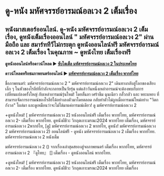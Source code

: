 # ดู-หนัง  มหัศจรรย์อารมณ์อลเวง 2 เต็มเรื่อง
## หนังมาสเตอร์ออนไลน์. ดู-หนัง  มหัศจรรย์อารมณ์อลเวง 2 เต็มเรื่อง, ดูหนังเต็มเรื่องออนไลน์ " มหัศจรรย์อารมณ์อลเวง 2" ผ่านมือถือ และ สมาร์ททีวีไม่กระตุก ดูหนังออนไลน์ฟรี  มหัศจรรย์อารมณ์อลเวง 2 เต็มเรื่อง ในคุณภาพ ~ ดูหนังไทย เต็มเรื่องฟรี

**ดูหนังออนไลน์หรือดาวน์โหลด ► [ซับไตเติ้ล มหัศจรรย์อารมณ์อลเวง 2 ในประเทศไทย](https://enje-remy-valenc.github.io/mumbuls/insideout2.html)**

**ดาวน์โหลดหรือชมภาพยนตร์ออนไลน์  ►  [มหัศจรรย์อารมณ์อลเวง 2 เต็มเรื่อง พากย์ไทย](https://enje-remy-valenc.github.io/mumbuls/insideout2.html)**

ชื่อภาพยนตร์:  มหัศจรรย์อารมณ์อลเวง 2 " มหัศจรรย์อารมณ์อลเวง 2" เดินทางกลับสู่โลกของเสียงเล็ก ๆ ในหัวของไรลีย์ที่กำลังจะกลายเป็นวัยรุ่น แต่แล้ววันหนึ่งเหล่าอารมณ์จะต้องพบกับการเปลี่ยนแปลงครั้งใหญ่ กับเหล่าอารมณ์รุ่นใหม่! โดยลั้นลา เศร้าซึม ฉุนเฉียว กลั๊วกลัว และ หยะแหยง ที่สามารถจัดการอารมณ์ของไรลีย์ได้อย่างลงตัวมาโดยตลอด กลับทำตัวไม่ถูกเมื่ออารมณ์ใหม่อย่าง "วิตกกังวล" โผล่มา และดูเหมือนว่าจะไม่ได้มาแค่อารมณ์เดียว! ดู มหัศจรรย์อารมณ์อลเวง 2

+ดูหนังใหม่! [ มหัศจรรย์อารมณ์อลเวง 2] หนังออนไลน์ฟรี เต็มเรื่อง พากย์ไทย, มหัศจรรย์อารมณ์อลเวง 2- เต็มเรื่อง พากย์ไทย. ดูหนังผีชีวะ วิกฤตเกาะมรณะ2024 พากย์ไทย เต็มเรื่อง, มหัศจรรย์อารมณ์อลเวง 2พากย์ไท, [ดู] มหัศจรรย์อารมณ์อลเวง 2 พากย์ไท, ดูหนัง! มหัศจรรย์อารมณ์อลเวง 2 มหัศจรรย์อารมณ์อลเวง 2) ออนไลน์ฟรี - ดูหนัง   มหัศจรรย์อารมณ์อลเวง 2 เต็มเรื่อง พากย์ไทย. มหัศจรรย์อารมณ์อลเวง 2 หนังเต็ม

 มหัศจรรย์อารมณ์อลเวง 2 () จากเรื่องเล่าสุดสยองสู่จอภาพยนตร์ เต็มเรื่อง พากย์ไทย,  มหัศจรรย์อารมณ์อลเวง 2 『ดูไทย』 [] เต็มเรื่อง - ดูหนังออนไลน์ พากย์ไทย.

+ดูหนังใหม่! [ มหัศจรรย์อารมณ์อลเวง 2] หนังออนไลน์ฟรี เต็มเรื่อง พากย์ไทย, มหัศจรรย์อารมณ์อลเวง 2- เต็มเรื่อง พากย์ไทย. ดูหนังผีชีวะ วิกฤตเกาะมรณะ2024 พากย์ไทย เต็มเรื่อง
